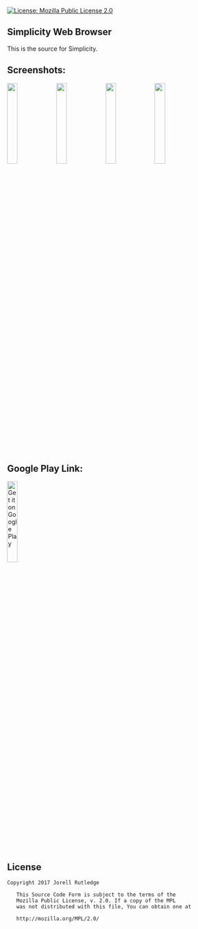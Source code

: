 [![License: Mozilla Public License 2.0](https://img.shields.io/crates/l/rustc-serialize.svg?style=for-the-badge)](https://www.mozilla.org/en-US/MPL/2.0/)

## Simplicity Web Browser
This is the source for Simplicity.
 
## Screenshots:

<img src="https://lh3.googleusercontent.com/HoVDJV8wMQePn0rX12RyETY7xDeU4qqL9ppkTJQ7C6Ixr7nyHK4yxFr_7VLgATqnbQ=w1264-h738" width="22%" height=""> <img src="https://lh3.googleusercontent.com/qCAyLaMRxnfi4_7XxNUpgcqj_2OuSC4VMDfKO4iViL03DKLQjwGVkQCduQHuo2dDevg=w1264-h738" width="22%" height=""> <img src="https://lh3.googleusercontent.com/CWBccglg_3sTI9ix11PXAThKVARfpivH_7f69j_SHu6_sW2fFqvUIkBW_mF1GarfEQ=w1264-h738" width="22%" height="">
<img src="https://lh3.googleusercontent.com/LsF1DNqe_aK0IpmlLlsCCBQXcR43OrgdSrrdz3O-ODUeZWlC-xJO9fbsJHVtnmwfWWs=w1264-h738" width="22%" height="">


## Google Play Link:
<a href='https://play.google.com/store/apps/details?id=com.creativetrends.simplicity.app&hl=en&utm_source=global_co&utm_medium=prtnr&utm_content=Mar2515&utm_campaign=PartBadge&pcampaignid=MKT-Other-global-all-co-prtnr-py-PartBadge-Mar2515-1'><img alt='Get it on Google Play' src='https://play.google.com/intl/en_us/badges/images/generic/en_badge_web_generic.png' width="22%" height=""/></a>


## License
```
Copyright 2017 Jorell Rutledge

   This Source Code Form is subject to the terms of the 
   Mozilla Public License, v. 2.0. If a copy of the MPL 
   was not distributed with this file, You can obtain one at 
   
   http://mozilla.org/MPL/2.0/
```
